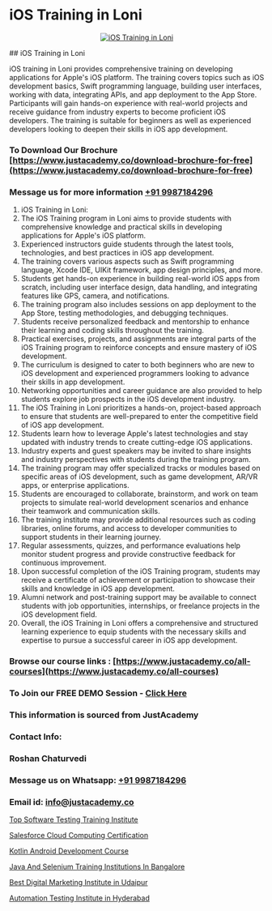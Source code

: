 # iOS Training in Loni

<p align="center">
  <a href="https://justacademy.co/course-detail/ios-training">
    <img src="https://justacademy.co/storage2/course_image/1676636008_course_image.webp" alt="iOS Training in Loni">
  </a>
</p>
## iOS Training in Loni

iOS training in Loni provides comprehensive training on developing applications for Apple's iOS platform. The training covers topics such as iOS development basics, Swift programming language, building user interfaces, working with data, integrating APIs, and app deployment to the App Store. Participants will gain hands-on experience with real-world projects and receive guidance from industry experts to become proficient iOS developers. The training is suitable for beginners as well as experienced developers looking to deepen their skills in iOS app development.
### To Download Our Brochure [https://www.justacademy.co/download-brochure-for-free](https://www.justacademy.co/download-brochure-for-free)
### Message us for more information [+91 9987184296](https://api.whatsapp.com/send?phone=919987184296)
1) iOS Training in Loni: 
2) The iOS Training program in Loni aims to provide students with comprehensive knowledge and practical skills in developing applications for Apple's iOS platform.
3) Experienced instructors guide students through the latest tools, technologies, and best practices in iOS app development.
4) The training covers various aspects such as Swift programming language, Xcode IDE, UIKit framework, app design principles, and more.
5) Students get hands-on experience in building real-world iOS apps from scratch, including user interface design, data handling, and integrating features like GPS, camera, and notifications.
6) The training program also includes sessions on app deployment to the App Store, testing methodologies, and debugging techniques.
7) Students receive personalized feedback and mentorship to enhance their learning and coding skills throughout the training.
8) Practical exercises, projects, and assignments are integral parts of the iOS Training program to reinforce concepts and ensure mastery of iOS development.
9) The curriculum is designed to cater to both beginners who are new to iOS development and experienced programmers looking to advance their skills in app development.
10) Networking opportunities and career guidance are also provided to help students explore job prospects in the iOS development industry.
11) The iOS Training in Loni prioritizes a hands-on, project-based approach to ensure that students are well-prepared to enter the competitive field of iOS app development.
12) Students learn how to leverage Apple's latest technologies and stay updated with industry trends to create cutting-edge iOS applications.
13) Industry experts and guest speakers may be invited to share insights and industry perspectives with students during the training program.
14) The training program may offer specialized tracks or modules based on specific areas of iOS development, such as game development, AR/VR apps, or enterprise applications.
15) Students are encouraged to collaborate, brainstorm, and work on team projects to simulate real-world development scenarios and enhance their teamwork and communication skills.
16) The training institute may provide additional resources such as coding libraries, online forums, and access to developer communities to support students in their learning journey.
17) Regular assessments, quizzes, and performance evaluations help monitor student progress and provide constructive feedback for continuous improvement.
18) Upon successful completion of the iOS Training program, students may receive a certificate of achievement or participation to showcase their skills and knowledge in iOS app development.
19) Alumni network and post-training support may be available to connect students with job opportunities, internships, or freelance projects in the iOS development field.
20) Overall, the iOS Training in Loni offers a comprehensive and structured learning experience to equip students with the necessary skills and expertise to pursue a successful career in iOS app development.

### Browse our course links : [https://www.justacademy.co/all-courses](https://www.justacademy.co/all-courses) 
### To Join our FREE DEMO Session - [Click Here](https://www.justacademy.co/register-for-course-demo)


### This information is sourced from JustAcademy
### Contact Info:
### Roshan Chaturvedi
### Message us on Whatsapp: [+91 9987184296](https://api.whatsapp.com/send?phone=919987184296)
### Email id: [info@justacademy.co](mailto:info@justacademy.co)
                
[Top Software Testing Training Institute](https://www.linkedin.com/pulse/top-software-testing-training-institute-justacademy-boston-jadqc?trackingId=ePfYRsK4WW4q2tqYx9NA%2FQ%3D%3D&lipi=urn%3Ali%3Apage%3Ad_flagship3_company_admin%3BA1nZ1nP9T4epQeiwVmNY3A%3D%3D)

[Salesforce Cloud Computing Certification](https://www.linkedin.com/pulse/salesforce-cloud-computing-certification-justacademy-hyderabad-vbpcc?trackingId=bAEDF3sJtEqNeuvWSn1Shw%3D%3D&lipi=urn%3Ali%3Apage%3Ad_flagship3_company_admin%3BDVbRKUgIQU%2Bm75jg%2BU5m6w%3D%3D)

[Kotlin Android Development Course](https://medium.com/@shivamja27/kotlin-android-development-course-913bda7e5c6b)

[Java And Selenium Training Institutions In Bangalore](https://medium.com/@AkashSingh2052/java-and-selenium-training-institutions-in-bangalore-184abc0c19c4)

[Best Digital Marketing Institute in Udaipur](https://justacademyin.github.io/justacademy/best-digital-marketing-institute-in-udaipur)

[Automation Testing Institute in Hyderabad](https://justacademyin.github.io/justacademy/automation-testing-institute-in-hyderabad)

